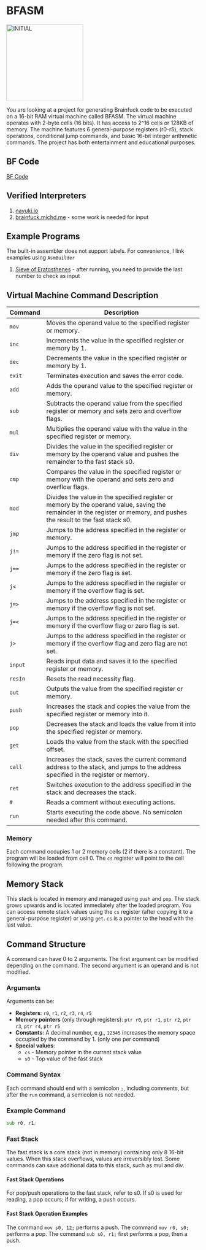 # BFASM

<img src="https://github.com/user-attachments/assets/a4c9a7e7-d7ab-4ee1-878a-05be4c025ab0" alt="INITIAL" width="200"/>

You are looking at a project for generating Brainfuck code to be executed on a 16-bit RAM virtual machine called BFASM. The virtual machine operates with 2-byte cells (16 bits). It has access to 2^16 cells or 128KB of memory. The machine features 6 general-purpose registers (r0-r5), stack operations, conditional jump commands, and basic 16-bit integer arithmetic commands. The project has both entertainment and educational purposes.

## BF Code

[BF Code](Sources/Products/result.bf)

## Verified Interpreters

1. [nayuki.io](https://www.nayuki.io/page/brainfuck-interpreter-javascript)
2. [brainfuck.michd.me](https://brainfuck.michd.me/) - some work is needed for input

## Example Programs

The built-in assembler does not support labels. For convenience, I link examples using `AsmBuilder`

1. [Sieve of Eratosthenes](Sources/AsmBuilder/example/SieveOfEratosthenes.bfasm) - after running, you need to provide the last number to check as input

## Virtual Machine Command Description

| Command  | Description                                                                                  |
|----------|---------------------------------------------------------------------------------------------|
| `mov`    | Moves the operand value to the specified register or memory.                                |
| `inc`    | Increments the value in the specified register or memory by 1.                              |
| `dec`    | Decrements the value in the specified register or memory by 1.                              |
| `exit`   | Terminates execution and saves the error code.                                              |
| `add`    | Adds the operand value to the specified register or memory.                                 |
| `sub`    | Subtracts the operand value from the specified register or memory and sets zero and overflow flags. |
| `mul`    | Multiplies the operand value with the value in the specified register or memory.            |
| `div`    | Divides the value in the specified register or memory by the operand value and pushes the remainder to the fast stack s0. |
| `cmp`    | Compares the value in the specified register or memory with the operand and sets zero and overflow flags. |
| `mod`    | Divides the value in the specified register or memory by the operand value, saving the remainder in the register or memory, and pushes the result to the fast stack s0. |
| `jmp`    | Jumps to the address specified in the register or memory.                                   |
| `j!=`    | Jumps to the address specified in the register or memory if the zero flag is not set.       |
| `j==`    | Jumps to the address specified in the register or memory if the zero flag is set.           |
| `j<`     | Jumps to the address specified in the register or memory if the overflow flag is set.       |
| `j=>`    | Jumps to the address specified in the register or memory if the overflow flag is not set.   |
| `j=<`    | Jumps to the address specified in the register or memory if the overflow flag or zero flag is set. |
| `j>`     | Jumps to the address specified in the register or memory if the overflow flag and zero flag are not set. |
| `input`  | Reads input data and saves it to the specified register or memory.                          |
| `resIn`  | Resets the read necessity flag.                                                             |
| `out`    | Outputs the value from the specified register or memory.                                    |
| `push`   | Increases the stack and copies the value from the specified register or memory into it.     |
| `pop`    | Decreases the stack and loads the value from it into the specified register or memory.      |
| `get`    | Loads the value from the stack with the specified offset.                                   |
| `call`   | Increases the stack, saves the current command address to the stack, and jumps to the address specified in the register or memory. |
| `ret`    | Switches execution to the address specified in the stack and decreases the stack.           |
| `#`      | Reads a comment without executing actions.                                                  |
| `run`    | Starts executing the code above. No semicolon needed after this command.                    |

### Memory

Each command occupies 1 or 2 memory cells (2 if there is a constant). The program will be loaded from cell 0. The `cs` register will point to the cell following the program.

## Memory Stack

This stack is located in memory and managed using `push` and `pop`. The stack grows upwards and is located immediately after the loaded program. You can access remote stack values using the `cs` register (after copying it to a general-purpose register) or using `get`. `cs` is a pointer to the head with the last value.

## Command Structure

A command can have 0 to 2 arguments. The first argument can be modified depending on the command. The second argument is an operand and is not modified.

### Arguments

Arguments can be:

- **Registers**: `r0`, `r1`, `r2`, `r3`, `r4`, `r5`
- **Memory pointers** (only through registers): `ptr r0`, `ptr r1`, `ptr r2`, `ptr r3`, `ptr r4`, `ptr r5`
- **Constants**: A decimal number, e.g., `12345` increases the memory space occupied by the command by 1. (only one per command)
- **Special values**:
  - `cs` - Memory pointer in the current stack value
  - `s0` - Top value of the fast stack

### Command Syntax

Each command should end with a semicolon `;`, including comments, but after the `run` command, a semicolon is not needed.

### Example Command

```asm
sub r0, r1;
```
### Fast Stack
The fast stack is a core stack (not in memory) containing only 8 16-bit values. When this stack overflows, values are irreversibly lost. Some commands can save additional data to this stack, such as mul and div.

#### Fast Stack Operations
For pop/push operations to the fast stack, refer to s0. If s0 is used for reading, a pop occurs; if for writing, a push occurs.

#### Fast Stack Operation Examples
The command `mov s0, 12;` performs a push.
The command `mov r0, s0;` performs a pop.
The command `sub s0, r1;` first performs a pop, then a push.
